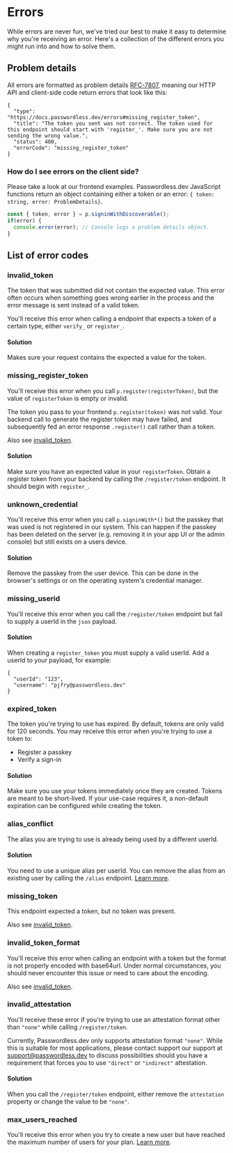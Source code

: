 # Errors

While errors are never fun, we've tried our best to make it easy to determine why you're receiving an error. Here's a collection of the different errors you might run into and how to solve them.

## Problem details

All errors are formatted as problem details [RFC-7807](https://www.rfc-editor.org/rfc/rfc7807), meaning our HTTP API and client-side code return errors that look like this:

```json5
{
  "type": "https://docs.passwordless.dev/errors#missing_register_token",
  "title": "The token you sent was not correct. The token used for this endpoint should start with 'register_'. Make sure you are not sending the wrong value.",
  "status": 400,
  "errorCode": "missing_register_token"
}
```

### How do I see errors on the client side?

Please take a look at our frontend examples. Passwordless.dev JavaScript functions return an object containing either a token or an error: `{ token: string, error: ProblemDetails}`.

```ts
const { token, error } = p.signinWithDiscoverable();
if(error) {
  console.error(error); // Console logs a problem details object.
}

```

## List of error codes

### invalid_token
The token that was submitted did not contain the expected value. This error often occurs when something goes wrong earlier in the process and the error message is sent instead of a valid token.

You'll receive this error when calling a endpoint that expects a token of a certain type, either `verify_` or `register_`.

#### Solution
Makes sure your request contains the expected a value for the token.

### missing_register_token
You'll receive this error when you call `p.register(registerToken)`, but the value of `registerToken` is empty or invalid.

The token you pass to your frontend `p.register(token)` was not valid. Your backend call to generate the register token may have failed, and subsequently fed an error response `.register()` call rather than a token.

Also see [invalid_token](#invalid_token).

#### Solution
Make sure you have an expected value in your `registerToken`. Obtain a register token from your backend by calling the `/register/token` endpoint. It should begin with `register_`.

### unknown_credential
You'll receive this error when you call `p.signinWith*()` but the passkey that was used is not registered in our system. This can happen if the passkey has been deleted on the server (e.g. removing it in your app UI or the admin console) but still exists on a users device.

#### Solution
Remove the passkey from the user device. This can be done in the browser's settings or on the operating system's credential manager.

### missing_userid
You'll receive this error when you call the `/register/token` endpoint but fail to supply a userId in the `json` payload.

#### Solution
When creating a `register_token` you must supply a valid userId. Add a userId to your payload, for example:

```json5
{
  "userId": "123",
  "username": "pjfry@passwordless.dev"
}
```

### expired_token
The token you're trying to use has expired. By default, tokens are only valid for 120 seconds. You may receive this error when you're trying to use a token to:

* Register a passkey
* Verify a sign-in

#### Solution
Make sure you use your tokens immediately once they are created. Tokens are meant to be short-lived. If your use-case requires it, a non-default expiration can be configured while creating the token.

### alias_conflict
The alias you are trying to use is already being used by a different userId.

#### Solution
You need to use a unique alias per userId. You can remove the alias from an existing user by calling the `/alias` endpoint. [Learn more](https://docs.passwordless.dev/guide/api.html#alias).

### missing_token
This endpoint expected a token, but no token was present.

Also see [invalid_token](#invalid_token).

### invalid_token_format
You'll receive this error when calling an endpoint with a token but the format is not properly encoded with base64url. Under normal circumstances, you should never encounter this issue or need to care about the encoding.

Also see [invalid_token](#invalid_token).

### invalid_attestation
You'll receive these error if you're trying to use an attestation format other than `"none"` while calling `/register/token`.

Currently, Passwordless.dev only supports attestation format `"none"`. While this is suitable for most applications, please contact support our support at [support@passwordless.dev](mailto:support@passwordless.dev) to discuss possibilities should you have a requirement that forces you to use `"direct"` or `"indirect"` attestation.

#### Solution
When you call the `/register/token` endpoint, either remove the `attestation` property or change the value to be `"none"`.

### max_users_reached
You'll receive this error when you try to create a new user but have reached the maximum number of users for your plan. [Learn more](https://bitwarden.com/products/passwordless/).
